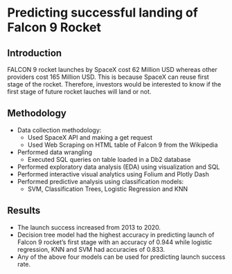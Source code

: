 # Predicting successful landing of Falcon 9 Rocket

## Introduction

FALCON 9 rocket launches by SpaceX cost 62 Million USD whereas other providers cost 165 Million USD. This is because SpaceX can reuse first stage of the rocket. Therefore, investors would be interested to know if the first stage of future rocket lauches will land or not.

## Methodology

* Data collection methodology: 
  * Used SpaceX API and making a get request
  * Used Web Scraping on HTML table of Falcon 9 from the Wikipedia
* Performed data wrangling
  * Executed SQL queries on table loaded in a Db2 database
* Performed exploratory data analysis (EDA) using visualization and SQL
* Performed interactive visual analytics using Folium and Plotly Dash
* Performed predictive analysis using classification models: 
  * SVM, Classification Trees, Logistic Regression and KNN

## Results
* The launch success increased from 2013 to 2020.
* Decision tree model had the highest accuracy in predicting launch of Falcon 9 rocket’s first stage with an accuracy of 0.944 while logistic regression, KNN and SVM had accuracies of 0.833.
* Any of the above four models can be used for predicting launch success rate.
